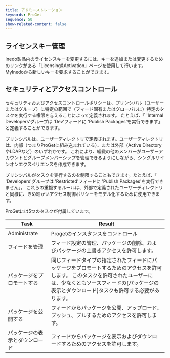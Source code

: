 ```yaml
---
title: アドミニストレーション
keywords: ProGet
sequence: 50
show-related-content: false
---
```


## ライセンスキー管理
Inedo製品内のライセンスキーを変更するには、キーを追加または変更するためのリンクがある「Licensing&amp;Activation」ページを使用して行います。 MyInedoから新しいキーを要求することができます。


## セキュリティとアクセスコントロール

セキュリティおよびアクセスコントロールポリシーは、プリンシパル（ユーザーまたはグループ）に特定の範囲で（フィード固有またはグローバルに）特定のタスクを実行する権限を与えることによって定義されます。 たとえば、「 'Internal Developers'グループは 'Dev'フィードに 'Publish Packages'を実行できます」と定義することができます。

プリンシパルは、ユーザーディレクトリで定義されます。ユーザーディレクトリは、内部（つまりProGetに組み込まれている）、または外部（Active DirectoryやLDAPなど）のいずれかです。 これにより、組織の他のメンバーがユーザーアカウントとグループメンバーシップを管理できるようにしながら、シングルサインオンエクスペリエンスを作成できます。

プリンシパルがタスクを実行するのを制限することもできます。たとえば、「 'Developers'グループは 'Restricted'フィードに 'Publish Packages'を実行できません」。 これらの重複するルールは、外部で定義されたユーザーディレクトリと同様に、きめ細かいアクセス制御ポリシーをモデル化するために使用できます。

ProGetには5つのタスクが付属しています。  

| Task | Result |
|------|--------|
| Administrate | Progetのインスタンスをコントロール |
| フィードを管理 | フィード設定の管理、パッケージの削除、およびパッケージの上書きアクセスを許可します。|
| パッケージをプロモートする | 同じフィードタイプの指定されたフィードにパッケージをプロモートするためのアクセスを許可します。 このタスクを許可されたユーザーには、少なくともソースフィードの[パッケージの表示とダウンロード]タスクも許可する必要があります。 |
| パッケージを公開する | フィードからパッケージを公開、アップロード、プッシュ、プルするためのアクセスを許可します。 |
| パッケージの表示とダウンロード | フィードからパッケージを表示およびダウンロードするためのアクセスを許可します。
